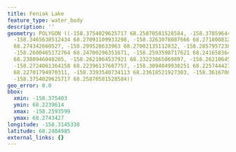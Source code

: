 ```yaml
---
title: Feniak Lake
feature_type: water_body
description: ''
geometry: POLYGON ((-158.3754029625717 68.25870581528584, -158.370596444017 68.26493641056001,
  -158.3465638512434 68.27091109933298, -158.3263078087666 68.27180081286981, -158.3074250573094
  68.274342660527, -158.299528633963 68.27002135112832, -158.2857957238131 68.2580699447105,
  -158.2600465172764 68.24700296351671, -158.2593598717621 68.24165836475181, -158.2651963585837
  68.2380946048205, -158.2621064537921 68.23223865069897, -158.2621064537921 68.22650854924774,
  -158.2724061364158 68.22396137687757, -158.3094849938251 68.22574442730139, -158.3293977135493
  68.22701794970311, -158.3393540734113 68.23618521927303, -158.3616700524128 68.24623952589066,
  -158.3754029625717 68.25870581528584))
geo_error: 0.0
bbox:
  xmin: -158.375403
  ymin: 68.2239614
  xmax: -158.2593599
  ymax: 68.2743427
longitude: -158.3145338
latitude: 68.2484985
external_links: {}
---
```

